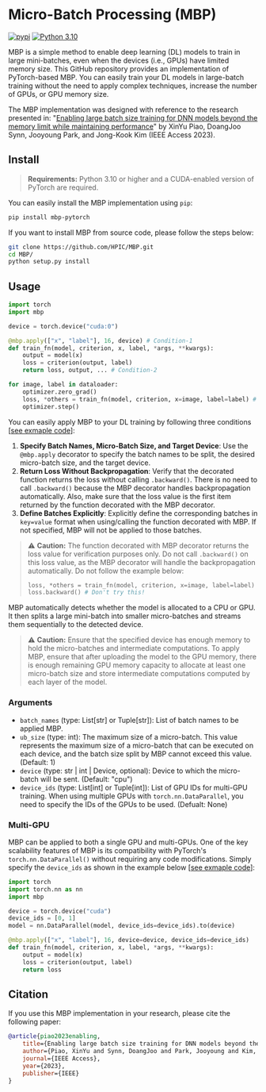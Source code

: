 # Micro-Batch Processing (MBP)
[![pypi](https://img.shields.io/pypi/v/expedantic.svg)](https://pypi.python.org/pypi/expedantic)
[![Python 3.10](https://img.shields.io/badge/python-3.10-blue.svg)](https://www.python.org/downloads/release/python-3100/)

MBP is a simple method to enable deep learning (DL) models to train in large mini-batches, even when the devices (i.e., GPUs) have limited memory size. This GitHub repository provides an implementation of PyTorch-based MBP. You can easily train your DL models in large-batch training without the need to apply complex techniques, increase the number of GPUs, or GPU memory size.

The MBP implementation was designed with reference to the research presented in:
"[Enabling large batch size training for DNN models beyond the memory limit while maintaining performance](https://ieeexplore.ieee.org/stamp/stamp.jsp?arnumber=10242106)"
by XinYu Piao, DoangJoo Synn, Jooyoung Park, and Jong-Kook Kim (IEEE Access 2023).

## Install
> **Requirements:**
> Python 3.10 or higher and a CUDA-enabled version of PyTorch are required.

You can easily install the MBP implementation using `pip`:
```bash
pip install mbp-pytorch
```
If you want to install MBP from source code, please follow the steps below:

```bash
git clone https://github.com/HPIC/MBP.git
cd MBP/
python setup.py install
```

## Usage
```python
import torch
import mbp

device = torch.device("cuda:0")

@mbp.apply(["x", "label"], 16, device) # Condition-1
def train_fn(model, criterion, x, label, *args, **kwargs):
    output = model(x)
    loss = criterion(output, label)
    return loss, output, ... # Condition-2

for image, label in dataloader:
    optimizer.zero_grad()
    loss, *others = train_fn(model, criterion, x=image, label=label) # Condition-3
    optimizer.step()
```
You can easily apply MBP to your DL training by following three conditions [[see exmaple code](./examples/how_to_use.py)]:

1. **Specify Batch Names, Micro-Batch Size, and Target Device**: Use the `@mbp.apply` decorator to specify the batch names to be split, the desired micro-batch size, and the target device.
2. **Return Loss Without Backpropagation**: Verify that the decorated function returns the loss without calling `.backward()`. There is no need to call `.backward()` because the MBP decorator handles backpropagation automatically. Also, make sure that the loss value is the first item returned by the function decorated with the MBP decorator.
3. **Define Batches Explicitly**: Explicitly define the corresponding batches in `key=value` format when using/calling the function decorated with MBP. If not specified, MBP will not be applied to those batches.

> ⚠️ **Caution:**
> The function decorated with MBP decorator returns the loss value for verification purposes only. Do not call `.backward()` on this loss value, as the MBP decorator will handle the backpropagation automatically. Do not follow the example below:
> ```python
> loss, *others = train_fn(model, criterion, x=image, label=label)
> loss.backward() # Don't try this!
> ```

MBP automatically detects whether the model is allocated to a CPU or GPU. It then splits a large mini-batch into smaller micro-batches and streams them sequentially to the detected device.

> ⚠️ **Caution:** Ensure that the specified device has enough memory to hold the micro-batches and intermediate computations. To apply MBP, ensure that after uploading the model to the GPU memory, there is enough remaining GPU memory capacity to allocate at least one micro-batch size and store intermediate computations computed by each layer of the model.

### Arguments
- `batch_names` (type: List[str] or Tuple[str]): List of batch names to be applied MBP.
- `ub_size` (type: int): The maximum size of a micro-batch. This value represents the maximum size of a micro-batch that can be executed on each device, and the batch size split by MBP cannot exceed this value. (Default: 1)
- `device` (type: str | int | Device, optional): Device to which the micro-batch will be sent. (Default: "cpu")
- `device_ids` (type: List[int] or Tuple[int]): List of GPU IDs for multi-GPU training. When using multiple GPUs with `torch.nn.DataParallel`, you need to specify the IDs of the GPUs to be used. (Defualt: None)

### Multi-GPU
MBP can be applied to both a single GPU and multi-GPUs. One of the key scalability features of MBP is its compatibility with PyTorch's `torch.nn.DataParallel()` without requiring any code modifications. Simply specify the `device_ids` as shown in the example below [[see exmaple code](./examples/how_to_use_multi.py)]:
```python
import torch
import torch.nn as nn
import mbp

device = torch.device("cuda")
device_ids = [0, 1]
model = nn.DataParallel(model, device_ids=device_ids).to(device)

@mbp.apply(["x", "label"], 16, device=device, device_ids=device_ids)
def train_fn(model, criterion, x, label, *args, **kwargs):
    output = model(x)
    loss = criterion(output, label)
    return loss
```

## Citation
If you use this MBP implementation in your research, please cite the following paper:
```bibtex
@article{piao2023enabling,
    title={Enabling large batch size training for DNN models beyond the memory limit while maintaining performance},
    author={Piao, XinYu and Synn, DoangJoo and Park, Jooyoung and Kim, Jong-Kook},
    journal={IEEE Access},
    year={2023},
    publisher={IEEE}
}
```
